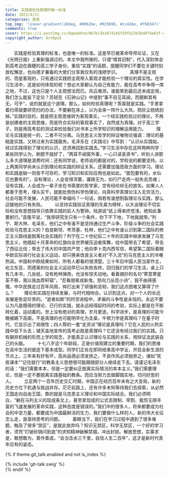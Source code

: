 ```yaml
---
title: 实践是检验真理的唯一标准
date: 2023/4/21
categories: 迸发
top_img: 'linear-gradient(20deg, #0062be, #925696, #cc426e, #fb0347)'
comments: true
cover: https://i.postimg.cc/6qmwbHrm/067b13b1674245f59fb23b5bd8f4a63f-waifu2x-photo-noise0-scale-waifu2x-photo-noise1-scale.png
copyright_author: Oct0pu5
---
```


&ensp;&ensp;&ensp;&ensp;实践是检验真理的标准，也是唯一的标准。这是早已被革命导师论证，又在《光明日报》上重新强调过的。本文中我所做的，只谓“增其旧制”，代入深刻体会到高考迫在眉睫的高三学子身份，重拾“实践”的话题，提醒同学们不要在关键时刻放松懈怠，也向德才兼备的大佬们分享我仅有的浅陋学识。
&ensp;&ensp;&ensp;&ensp;真理不是主观的，而是客观的，只有通过实践把主观带入客观才能检验一个理论的真实性。在学习生活中，这是如何体现的呢？想必大家都认为自己有能力，能在高考中争得一席之地，不过，这也只是个人主观想法而已。风云难测，谁能笑到最后还未成定局，我们怎么能妄下定论？苏轼在《石钟山记》中提到“事不目见耳闻，而臆断其有无，可乎”，说的就是这个道理。那么，如何检验真理呢？答案就是实践。“手里拿着扫帚就要研究扫的办法，不要躺在床上，以为会来一阵什么大风，把灰尘统统刮掉。”实践的目的，就是把主观思维转为客观事实，一个经实践检验过的理论，不再是创建者的主观思维，而是符合实际的客观事实了，自然成为真理。对于高三学子，则是用高考前的测试来检验我们对书本上所学知识的理解运用能力。
&ensp;&ensp;&ensp;&ensp;理论与实践是统一的，二者不可分离。马克思主义哲学的辩证唯物论强调：理论的基础是实践，又转过来为实践服务。毛泽东在《实践论》中写到：“认识从实践始，经过实践得到了理论的认识，还须再回到实践去。”学习生活中存在这样两种同学：某些同学认为，刷题不就好了，“两耳不闻窗外事，一心只读圣贤书”，听别人讲那么多大道理是浪费时间；还有同学说，老师说的都是对的，学校说的都要坚持。以上两类同学尚未认识到理论和实践的辩证关系，还需要加强思政方面的学习。理论和实践是缺一则皆不可存的，学习知识和实际应用也是如此。“面包要有的，水仙花也要有的”。没有理论，人会变得浑噩，庸碌无为，如行尸走肉一般失去灵魂；没有实践，人会成为一辈子坐在书斋里的哲学家，空有经纶却无的放矢。如果人人都善于思考，埋头实干，就能批倒伪科学伪理论，向真科学真理论注入无穷活力，社会可能不发展，人民可能不幸福吗？一句话，倘若有谁想割裂理论与实践，那么迎接他的只有失败。
&ensp;&ensp;&ensp;&ensp;以坚持实践验证真理的先辈为榜样，以大谈理论不切实际和没有思想指导只依靠实践的前人为警钟。陆游说“纸上得来终觉浅，绝知此事要躬行。”袁隆平说，“我带研究生只有一个条件，你下不下地，下地我就带。”列宁、斯大林、毛泽东，他们之中有谁不是坚持通过生产斗争，阶级斗争的社会实践检验马克思主义的？伯良斯坦、考茨基、杜林，他们之中有谁认识到第二国际的修正主义路线是脱离社会实践的？列宁在二十世纪前二十年的实践中继承发展了马克思主义，他插起十月革命的红旗向全世界被压迫者挥舞，给中国带去了希望，带去了西征北伐；带去了伟大的中国共产党；他向李卜克内西写信，希望第二国际着眼中欧实际进行社会主义运动，却只换来改良主义者对“不入流”的马克思主义的冷嘲热讽。中国和中欧结果如何，所有人都看的很清楚。三十年后中国人民当家作主，屹立东亚，而德奥的社会主义运动早已以失败告终。回归我们的学习生活，桌上只有几本书，几张纸，没有枪林弹雨，也没有惊天动地。看着摘抄的名句“寄意寒星荃不察，我以我血荐轩辕”，“忍看朋辈成新鬼，怒向刀丛觅小诗”，我不由得感慨，中华民族走过百年风雨，摔打出来了顽强和坚韧，我们这点困难又算得了什么？
&ensp;&ensp;&ensp;&ensp;理论和实践在持续发展，与时代相吻合。认识到这点，对一个人的长远发展是弥足珍贵的。“逝者如斯”的时空进程中，矛盾的斗争性是永恒的。永远不要认为凡是既得的理论、已行的实践，就永远经得起时间的考验，实际上都是在不断转化着，运动着的。世上没有绝对的真理，岁月更迭，科学进步，是真理的可能今晚被踢下高阁，不是真理的也可能明早化为圭臬。牛顿力学是真理吗？在量子时代，它显示出了局限性；四人帮的一套“走资派”理论是真理吗？它在人民的火热实践中低下头去；铺天盖地宣传的高考必胜是真理吗？它还没有经过我们的实践。只有摒弃机械的形而上学的观念，才能真正认识理论与实践的关系，用辩证法武装自己的头脑。
&ensp;&ensp;&ensp;&ensp;十七八岁这个年龄段，正是价值观建立的重要时期，我们的思维在高中生活的塑造下基本成型。同学们正处在即将结束高中学业，开启全新生涯的节点上，三年来有好有坏，高尚品德必须发扬之，不良作风必须抛弃之，诸如“死抠课本”“记住就行”的教条主义思想很可能跟随部分人继续走下去。请谨记毛泽东的话：“我们需要本本，但是一定要纠正脱离实际情况的本本主义。”我们需要理论，但是一定不要脱离实践基础的教条。而应当努力去做脚踏实地，切问好思的人。
&ensp;&ensp;&ensp;&ensp;立足两个一百年历史交汇时期，中国正在经历百年未有之大变局，新的历史方位下机遇与挑战并存。茫茫前路上，还有许多未知等待我们去探索，从必然王国走向自由王国，靠的就是马克思主义理论和中国实际结合。我们必须明白，“躺在马列主义的现成条文上，甚至拿现成的公式去限制、宰割、裁剪无限丰富的飞速发展的革命实践，这种态度是错误的。”我们中的很多人，将来都要成为社会的中坚力量，都要成为中国最鲜活的生力，我们要做什么样的人，新的伟大长征怎么走，是亟待思考的问题。
&ensp;&ensp;&ensp;&ensp;着眼当下，我们在学习过程中遇到了很多难题，触及了很多“禁区”，是就此放弃吗？知识无禁区，科学无禁区，一个好的学习者，须凭“打破砂锅问到底”的求知精神破解禁锢，冲出封锁。解放思想，实事求是，敢想敢为，善作善成，“会当击水三千里，自信人生二百年”，这才是新时代青年应有的姿态。

{% if theme.git_talk.enabled and not is_index %}  
<div>{% include 'git-talk.swig' %}</div>  
{% endif %}